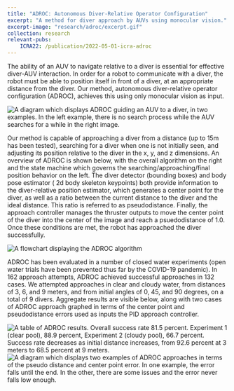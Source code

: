```yaml
---
title: "ADROC: Autonomous Diver-Relative Operator Configuration"
excerpt: "A method for diver approach by AUVs using monocular vision."
excerpt-image: "research/adroc/excerpt.gif"
collection: research
relevant-pubs: 
    ICRA22: /publication/2022-05-01-icra-adroc
---
```

The ability of an AUV to navigate relative to a diver is essential for effective diver-AUV interaction.  In order for a robot to communicate with a diver, the robot must be able to position itself in front of a diver, at an appropriate distance from the diver. Our method, autonomous diver-relative operator configuration (ADROC), achieves this using only monocular vision as input. 

![A diagram which displays ADROC guiding an AUV to a diver, in two examples. In the left example, there is no search process while the AUV searches for a while in the right image.](https://michaelscottfulton.com/images/research/adroc/figure1.png "Figure 1")

Our method is capable of approaching a diver from a distance (up to 15m has been tested), searching for a diver when one is not initially seen, and adjusting its position relative to the diver in the x, y, and z dimensions. An overview of ADROC is shown below, with the overall algorithm on the right and the state machine which governs the searching/approaching/final position behavior on the left. The diver detector (bounding boxes) and body pose estimator ( 2d body skeleton keypoints) both provide information to the diver-relative position estimator, which generates a center point for the diver, as well as a ratio between the current distance to the diver and the ideal distance. This ratio is referred to as pseudodistance. Finally, the approach controller manages the thruster outputs to move the center point of the diver into the center of the image and reach a psuedodistance of 1.0. Once these conditions are met, the robot has approached the diver successfully.

![A flowchart displaying the ADROC algorithm](https://michaelscottfulton.com/images/research/adroc/flowchart.png "Flowchart")

ADROC has been evaluated in a number of closed water experiments (open water trials have been prevented thus far by the COVID-19 pandemic). In 162 approach attempts, ADROC achieved successful approaches in 132 cases. We attempted approaches in clear and cloudy water, from distances of 3, 6, and 9 meters, and from initial angles of 0, 45, and 90 degrees, on a total of 9 divers. Aggregate results are visible below, along with two cases of ADROC approach graphed in terms of the center point and pseudodistance errors used as inputs the PID approach controller.

![A table of ADROC results. Overall success rate 81.5 percent. Experiment 1 (clear pool), 88.9 percent, Experiment 2 (cloudy pool), 66.7 percent. Success rate decreases as initial distance increases, from 92.6 percent at 3 meters to 68.5 percent at 9 meters. ](https://michaelscottfulton.com/images/research/adroc/table2.png "Table 2")
![A diagram which displays two examples of ADROC approaches in terms of the pseudo distance and center point error. In one example, the error falls until the end. In the other, there are some issues and the error never falls low enough.](https://michaelscottfulton.com/images/research/adroc/figure5.png "Figure 5")
